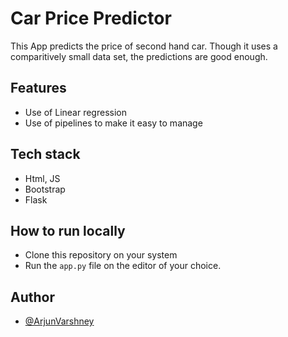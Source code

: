 # Car Price Predictor

This App predicts the price of second hand car. Though it uses a comparitively small data set, the predictions are good enough.

## Features

- Use of Linear regression
- Use of pipelines to make it easy to manage

## Tech stack

- Html, JS
- Bootstrap
- Flask

## How to run locally

- Clone this repository on your system
- Run the `app.py` file on the editor of your choice.

## Author

- [@ArjunVarshney](https://github.com/ArjunVarshney)
